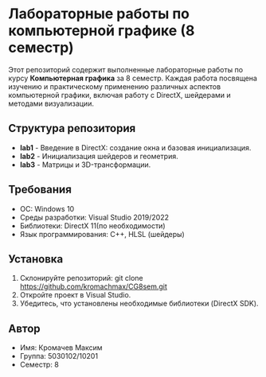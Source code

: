 # Лабораторные работы по компьютерной графике (8 семестр)

Этот репозиторий содержит выполненные лабораторные работы по курсу **Компьютерная графика** за 8 семестр. Каждая работа посвящена изучению и практическому применению различных аспектов компьютерной графики, включая работу с DirectX, шейдерами и методами визуализации.

## Структура репозитория
- **lab1** - Введение в DirectX: создание окна и базовая инициализация.
- **lab2** - Инициализация шейдеров и геометрия.
- **lab3** - Матрицы и 3D-трансформации.

## Требования
- ОС: Windows 10
- Среды разработки: Visual Studio 2019/2022
- Библиотеки: DirectX 11(по необходимости)
- Язык программирования: C++, HLSL (шейдеры)

## Установка
1. Склонируйте репозиторий:
git clone https://github.com/kromachmax/CG8sem.git
2. Откройте проект в Visual Studio.
3. Убедитесь, что установлены необходимые библиотеки (DirectX SDK).

## Автор
- Имя: Кромачев Максим
- Группа: 5030102/10201
- Семестр: 8
